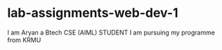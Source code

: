# lab-assignments-web-dev-1
I am Aryan a Btech CSE (AIML) STUDENT I am pursuing my programme from KRMU
